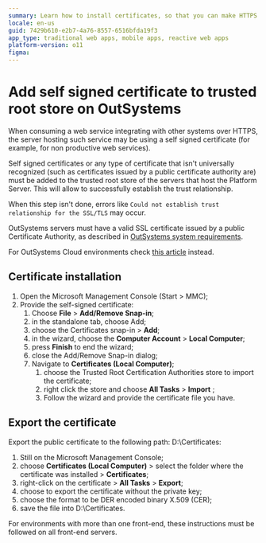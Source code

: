 ```yaml
---
summary: Learn how to install certificates, so that you can make HTTPS requests to servers that use self-signed certificates or certificates not trusted by your operating system.
locale: en-us
guid: 7429b610-e2b7-4a76-8557-6516bfda19f3
app_type: traditional web apps, mobile apps, reactive web apps
platform-version: o11
figma:
---
```



# Add self signed certificate to trusted root store on OutSystems

When consuming a web service integrating with other systems over HTTPS, the server hosting such service may be using a self signed certificate (for example, for non productive web services).

Self signed certificates or any type of certificate that isn't universally recognized (such as certificates issued by a public certificate authority are) must be added to the trusted root store of the servers that host the Platform Server.
This will allow to successfully establish the trust relationship.

When this step isn't done, errors like `Could not establish trust relationship for the SSL/TLS` may occur.

<div class="info" markdown="1">

OutSystems servers must have a valid SSL certificate issued by a public Certificate Authority, as described in [OutSystems system requirements](https://success.outsystems.com/Documentation/11/Setting_Up_OutSystems/OutSystems_system_requirements).
</div>

For OutSystems Cloud environments check [this article](https://success.outsystems.com/Support/Enterprise_Customers/Maintenance_and_Operations/Add_certificate_to_trusted_root_store_in_OutSystems_cloud) instead.


## Certificate installation

1. Open the Microsoft Management Console (Start > MMC);
1. Provide the self-signed certificate:
    1. Choose **File** > **Add/Remove Snap-in**;
    1. in the standalone tab, choose Add;
    1. choose the Certificates snap-in > **Add**;
    1. in the wizard, choose the **Computer Account** > **Local Computer**;
    1. press **Finish** to end the wizard;
    1. close the Add/Remove Snap-in dialog;
    1. Navigate to **Certificates (Local Computer)**;
        1. choose the Trusted Root Certification Authorities store to import the certificate;
        1. right click the store and choose **All Tasks** > **Import**  ;
        1. Follow the wizard and provide the certificate file you have.


## Export the certificate

Export the public certificate to the following path: D:\Certificates:

1. Still on the Microsoft Management Console;
1. choose **Certificates (Local Computer)** > select the folder where the certificate was installed > **Certificates**;
1. right-click on the certificate > **All Tasks** > **Export**;
1. choose to export the certificate without the private key;
1. choose the format to be DER encoded binary X.509 (CER);
1. save the file into D:\Certificates.

For environments with more than one front-end, these instructions must be followed on all front-end servers.




